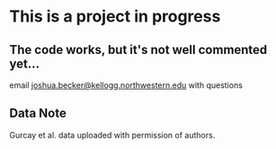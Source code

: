 # This is a project in progress

## The code works, but it's not well commented yet...
email joshua.becker@kellogg.northwestern.edu with questions

## Data Note
Gurcay et al. data uploaded with permission of authors.
